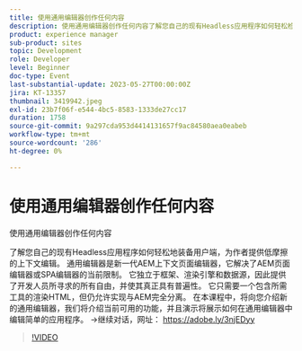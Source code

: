 ```yaml
---
title: 使用通用编辑器创作任何内容
description: 使用通用编辑器创作任何内容了解您自己的现有Headless应用程序如何轻松检测UE，使作者能够轻松进行低摩擦的上下文编辑。 通用编辑器是新一代AEM上下文页面编辑器，它解决了AEM页面编辑器或SPA编辑器的当前限制。 它独立于框架、渲染引擎和数据源，因此提供了开发人员所寻求的所有自由，并使其真正具有普遍性。 它只需要一个包含所需工具的渲染HTML，但仍允许实现与AEM完全分离。 在本课程中，将向您介绍新的通用编辑器，我们将介绍当前可用的功能，并且演示将展示如何在通用编辑器中编辑简单的应用程序。
product: experience manager
sub-product: sites
topic: Development
role: Developer
level: Beginner
doc-type: Event
last-substantial-update: 2023-05-27T00:00:00Z
jira: KT-13357
thumbnail: 3419942.jpeg
exl-id: 23b7f06f-e544-4bc5-8583-1333de27cc17
duration: 1758
source-git-commit: 9a297cda953d4414131657f9ac84580aea0eabeb
workflow-type: tm+mt
source-wordcount: '286'
ht-degree: 0%

---
```


# 使用通用编辑器创作任何内容

使用通用编辑器创作任何内容

了解您自己的现有Headless应用程序如何轻松地装备用户端，为作者提供低摩擦的上下文编辑。 通用编辑器是新一代AEM上下文页面编辑器，它解决了AEM页面编辑器或SPA编辑器的当前限制。 它独立于框架、渲染引擎和数据源，因此提供了开发人员所寻求的所有自由，并使其真正具有普遍性。 它只需要一个包含所需工具的渲染HTML，但仍允许实现与AEM完全分离。 在本课程中，将向您介绍新的通用编辑器，我们将介绍当前可用的功能，并且演示将展示如何在通用编辑器中编辑简单的应用程序。 →继续对话，网址： https://adobe.ly/3njEDyy

>[!VIDEO](https://video.tv.adobe.com/v/3419942/?learn=on)
